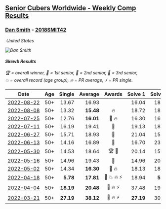 <style>table {white-space: nowrap;}</style>
<link rel="stylesheet" type="text/css" href="/scw-comp/css/flags.css" />

## [Senior Cubers Worldwide - Weekly Comp Results](/scw-comp/results/)
### [Dan Smith](README.md) - [2018SMIT42](https://www.worldcubeassociation.org/persons/2018SMIT42?event=skewb)

<i class="flag flag-US" />&nbsp;United States

![Dan Smith](1570678334.png)

#### Skewb Results

<span style="white-space: nowrap;">🏆 = overall winner</span>, <span style="white-space: nowrap;">🥇 = 1st senior</span>, <span style="white-space: nowrap;">🥈 = 2nd senior</span>, <span style="white-space: nowrap;">🥉 = 3rd senior</span>, <span style="white-space: nowrap;">💥 = overall record (age group)</span>, <span style="white-space: nowrap;">🔥 = PR average</span>, <span style="white-space: nowrap;">⚡ = PR single</span>.

| Date | Age | Single | Average | Awards | Solve 1 | Solve 2 | Solve 3 | Solve 4 | Solve 5 | Video |
| :--: | :--: | --: | --: | :--: | --: | --: | --: | --: | --: | :-- |
| [2022-08-22](../../results/2022-08-22/skewb.md) | 50+ | 13.67 | 16.93 |  | 16.04 | 18.70 | 13.67 | 17.84 | 16.92 | [Desktop](https://www.facebook.com/events/476554570981315/permalink/483445146958924) / [Mobile](https://m.facebook.com/events/476554570981315?view=permalink&id=483445146958924) |
| [2022-08-08](../../results/2022-08-08/skewb.md) | 50+ | 13.32 | **15.48** | 🔥 | 18.72 | 18.91 | 13.32 | 13.34 | 14.38 | [Desktop](https://www.facebook.com/events/1202320373645710/permalink/1204543590090055) / [Mobile](https://m.facebook.com/events/1202320373645710?view=permalink&id=1204543590090055) |
| [2022-07-25](../../results/2022-07-25/skewb.md) | 50+ | 12.76 | **16.01** | 🥉 🔥 | 16.30 | 16.00 | 15.72 | 23.27 | 12.76 | [Desktop](https://www.facebook.com/events/587016656266234/permalink/594322492202317) / [Mobile](https://m.facebook.com/events/587016656266234?view=permalink&id=594322492202317) |
| [2022-07-11](../../results/2022-07-11/skewb.md) | 50+ | 16.19 | 19.41 | 🥈 | 19.13 | 18.45 | 20.65 | 32.95 | 16.19 | [Desktop](https://www.facebook.com/events/1077792383124606/permalink/1086758255561352) / [Mobile](https://m.facebook.com/events/1077792383124606?view=permalink&id=1086758255561352) |
| [2022-06-27](../../results/2022-06-27/skewb.md) | 50+ | 15.71 | 18.93 | 🥈 | 21.04 | 15.71 | 21.15 | 17.45 | 18.31 | [Desktop](https://www.facebook.com/events/3239186643032731/permalink/3249715401979855) / [Mobile](https://m.facebook.com/events/3239186643032731?view=permalink&id=3249715401979855) |
| [2022-06-13](../../results/2022-06-13/skewb.md) | 50+ | 14.16 | 16.89 | 🥈 | 16.70 | 23.93 | 18.79 | 15.19 | 14.16 | [Desktop](https://www.facebook.com/events/1002774037090769/permalink/1010075526360620) / [Mobile](https://m.facebook.com/events/1002774037090769?view=permalink&id=1010075526360620) |
| [2022-05-30](../../results/2022-05-30/skewb.md) | 50+ | 14.53 | 18.64 | 🏆 🥇 | 20.14 | 15.16 | 39.06 | 14.53 | 20.63 | [Desktop](https://www.facebook.com/events/484172023479011/permalink/492589625970584) / [Mobile](https://m.facebook.com/events/484172023479011?view=permalink&id=492589625970584) |
| [2022-05-16](../../results/2022-05-16/skewb.md) | 50+ | 14.96 | 19.43 | 🥈 | 14.96 | 20.86 | 19.33 | 19.67 | 19.29 | [Desktop](https://www.facebook.com/events/1452905775152133/permalink/1462546574188053) / [Mobile](https://m.facebook.com/events/1452905775152133?view=permalink&id=1462546574188053) |
| [2022-05-02](../../results/2022-05-02/skewb.md) | 50+ | 14.34 | **16.30** | 🥉 🔥 | 18.13 | 18.93 | 14.34 | 15.30 | 15.46 | [Desktop](https://www.facebook.com/events/3199116787026413/permalink/3208719639399461) / [Mobile](https://m.facebook.com/events/3199116787026413?view=permalink&id=3208719639399461) |
| [2022-04-18](../../results/2022-04-18/skewb.md) | 50+ | **5.78** | **17.81** | 🥈 💥 🔥 ⚡ | 18.94 | **5.78** | 16.57 | 25.15 | 17.93 | [Desktop](https://www.facebook.com/events/566110581332467/permalink/570053347604857) / [Mobile](https://m.facebook.com/events/566110581332467?view=permalink&id=570053347604857) |
| [2022-04-04](../../results/2022-04-04/skewb.md) | 50+ | **18.19** | **20.48** | 🥉 🔥 ⚡ | 37.48 | 19.04 | 20.68 | 21.73 | **18.19** | [Desktop](https://www.facebook.com/events/1171138513621623/permalink/1179496442785830) / [Mobile](https://m.facebook.com/events/1171138513621623?view=permalink&id=1179496442785830) |
| [2022-03-21](../../results/2022-03-21/skewb.md) | 50+ | **27.19** | **38.12** | 🥉 🔥 ⚡ | **27.19** | 30.63 | 27.42 | 1:15.48 | 56.31 | [Desktop](https://www.facebook.com/events/525463282272711/permalink/534504681368571) / [Mobile](https://m.facebook.com/events/525463282272711?view=permalink&id=534504681368571) |


<!-- Global site tag (gtag.js) - Google Analytics -->
<script async src="https://www.googletagmanager.com/gtag/js?id=UA-86348435-3"></script>
<script>window.dataLayer = window.dataLayer || []; function gtag() {dataLayer.push(arguments);} gtag('js', new Date()); gtag('config', 'UA-86348435-3');</script>
